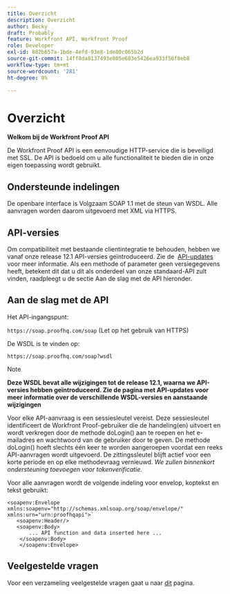 ```yaml
---
title: Overzicht
description: Overzicht
author: Becky
draft: Probably
feature: Workfront API, Workfront Proof
role: Developer
exl-id: 882b657a-1bde-4efd-93e8-1de80c065b2d
source-git-commit: 14ff8da8137493e805e683e5426ea933f56f8eb8
workflow-type: tm+mt
source-wordcount: '281'
ht-degree: 0%

---
```


# Overzicht

**Welkom bij de Workfront Proof API**

De Workfront Proof API is een eenvoudige HTTP-service die is beveiligd met SSL. De API is bedoeld om u alle functionaliteit te bieden die in onze eigen toepassing wordt gebruikt.

## Ondersteunde indelingen

De openbare interface is Volgzaam SOAP 1.1 met de steun van WSDL. Alle aanvragen worden daarom uitgevoerd met XML via HTTPS.

## API-versies

Om compatibiliteit met bestaande clientintegratie te behouden, hebben we vanaf onze release 12.1 API-versies geïntroduceerd. Zie de  [API-updates](http://api.proofhq.com/new-updates) voor meer informatie. Als een methode of parameter geen versiegegevens heeft, betekent dit dat u dit als onderdeel van onze standaard-API zult vinden, raadpleegt u de sectie Aan de slag met de API hieronder.

## Aan de slag met de API

Het API-ingangspunt:

`https://soap.proofhq.com/soap` (Let op het gebruik van HTTPS)

De WSDL is te vinden op:

`https://soap.proofhq.com/soap?wsdl`

>[!NOTE]
>
>**Deze WSDL bevat alle wijzigingen tot de release 12.1, waarna we API-versies hebben geïntroduceerd. Zie de pagina met API-updates voor meer informatie over de verschillende WSDL-versies en aanstaande wijzigingen**

Voor elke API-aanvraag is een sessiesleutel vereist. Deze sessiesleutel identificeert de Workfront Proof-gebruiker die de handeling(en) uitvoert en wordt verkregen door de methode doLogin() aan te roepen en het e-mailadres en wachtwoord van de gebruiker door te geven. De methode doLogin() hoeft slechts één keer te worden aangeroepen voordat een reeks API-aanvragen wordt uitgevoerd. De zittingssleutel blijft actief voor een korte periode en op elke methodevraag vernieuwd. *We zullen binnenkort ondersteuning toevoegen voor tokenverificatie.*

Voor alle aanvragen wordt de volgende indeling voor envelop, koptekst en tekst gebruikt:

```
<soapenv:Envelope xmlns:soapenv="http://schemas.xmlsoap.org/soap/envelope/" xmlns:urn="urn:proofhqapi">`
   <soapenv:Header/>
   <soapenv:Body>
       ... API function and data inserted here ...
    </soapenv:Body>
    </soapenv:Envelope>
```

## Veelgestelde vragen

Voor een verzameling veelgestelde vragen gaat u naar [dit](http://api.proofhq.com/faqs) pagina.
